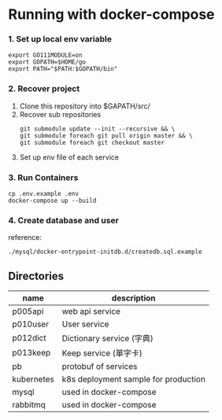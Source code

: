 # Running with docker-compose
### 1. Set up local env variable
````
export GO111MODULE=on
export GOPATH=$HOME/go
export PATH="$PATH:$GOPATH/bin"
````

### 2. Recover project
1. Clone this repository into $GAPATH/src/
1. Recover sub repositories
    ````
    git submodule update --init --recursive && \
    git submodule foreach git pull origin master && \
    git submodule foreach git checkout master
    ````
1. Set up env file of each service

### 3. Run Containers
````
cp .env.example .env
docker-compose up --build
````

### 4. Create database and user
reference:
```` 
./mysql/docker-entrypoint-initdb.d/createdb.sql.example
````

## Directories
name  | description 
---- | --- 
p005api |  web api service
p010user | User service
p012dict | Dictionary service (字典)
p013keep | Keep service (單字卡)
pb | protobuf of services
kubernetes | k8s deployment sample for production
mysql | used in docker-compose 
rabbitmq | used in docker-compose

